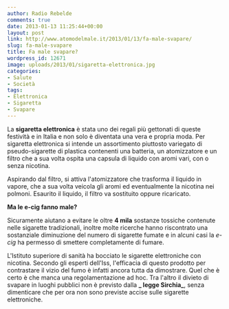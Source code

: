 ```yaml
---
author: Radio Rebelde
comments: true
date: 2013-01-13 11:25:44+00:00
layout: post
link: http://www.atomodelmale.it/2013/01/13/fa-male-svapare/
slug: fa-male-svapare
title: Fa male svapare?
wordpress_id: 12671
image: uploads/2013/01/sigaretta-elettronica.jpg
categories:
- Salute
- Società
tags:
- Elettronica
- Sigaretta
- Svapare
---
```


La **sigaretta elettronica** è stata uno dei regali più gettonati di queste festività e in Italia e non solo è diventata una vera e propria moda. Per sigaretta elettronica si intende un assortimento piuttosto variegato di pseudo-sigarette di plastica contenenti una batteria, un atomizzatore e un filtro che a sua volta ospita una capsula di liquido con aromi vari, con o senza nicotina.

Aspirando dal filtro, si attiva l'atomizzatore che trasforma il liquido in vapore, che a sua volta veicola gli aromi ed eventualmente la nicotina nei polmoni. Esaurito il liquido, il filtro va sostituito oppure ricaricato.

**Ma le e-cig fanno male?**

Sicuramente aiutano a evitare le oltre **4 mila** sostanze tossiche contenute nelle sigarette tradizionali, inoltre molte ricerche hanno riscontrato una sostanziale diminuzione del numero di sigarette fumate e in alcuni casi la _e-cig_ ha permesso di smettere completamente di fumare.

L'Istituto superiore di sanità ha bocciato le sigarette elettroniche con nicotina. Secondo gli esperti dell'Iss, l'efficacia di questo prodotto per contrastare il vizio del fumo è infatti ancora tutta da dimostrare. Quel che è certo è che manca una regolamentazione ad hoc. Tra l'altro il divieto di svapare in luoghi pubblici non è previsto dalla **_ legge Sirchia_**, senza dimenticare che per ora non sono previste accise sulle sigarette elettroniche.
